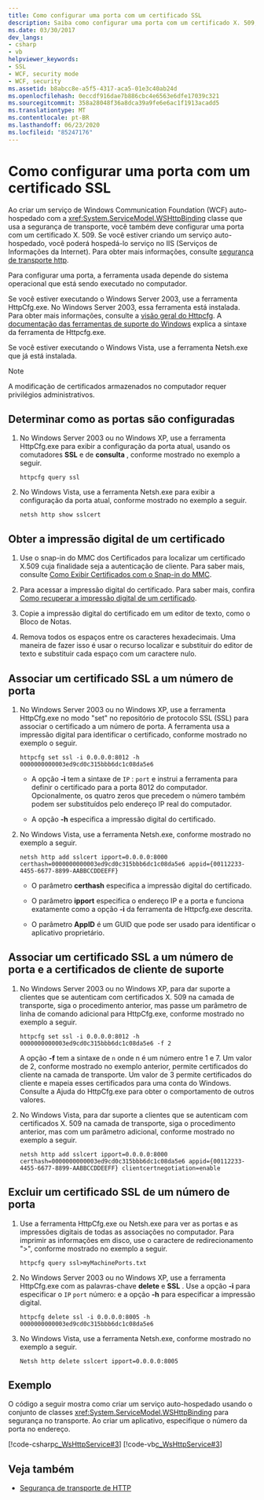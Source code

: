```yaml
---
title: Como configurar uma porta com um certificado SSL
description: Saiba como configurar uma porta com um certificado X. 509, necessário para um serviço WCF auto-hospedado com a classe WSHttpBinding usando a segurança de transporte.
ms.date: 03/30/2017
dev_langs:
- csharp
- vb
helpviewer_keywords:
- SSL
- WCF, security mode
- WCF, security
ms.assetid: b8abcc8e-a5f5-4317-aca5-01e3c40ab24d
ms.openlocfilehash: 0eccdf916dae7b886cbc4e6563e6dfe17039c321
ms.sourcegitcommit: 358a28048f36a8dca39a9fe6e6ac1f1913acadd5
ms.translationtype: MT
ms.contentlocale: pt-BR
ms.lasthandoff: 06/23/2020
ms.locfileid: "85247176"
---
```

# <a name="how-to-configure-a-port-with-an-ssl-certificate"></a>Como configurar uma porta com um certificado SSL

Ao criar um serviço de Windows Communication Foundation (WCF) auto-hospedado com a <xref:System.ServiceModel.WSHttpBinding> classe que usa a segurança de transporte, você também deve configurar uma porta com um certificado X. 509. Se você estiver criando um serviço auto-hospedado, você poderá hospedá-lo serviço no IIS (Serviços de Informações da Internet). Para obter mais informações, consulte [segurança de transporte http](http-transport-security.md).  
  
 Para configurar uma porta, a ferramenta usada depende do sistema operacional que está sendo executado no computador.  
  
 Se você estiver executando o Windows Server 2003, use a ferramenta HttpCfg.exe. No Windows Server 2003, essa ferramenta está instalada. Para obter mais informações, consulte a [visão geral do Httpcfg](https://docs.microsoft.com/previous-versions/windows/it-pro/windows-server-2003/cc787508(v=ws.10)). A [documentação das ferramentas de suporte do Windows](https://docs.microsoft.com/previous-versions/windows/it-pro/windows-server-2003/cc781601(v=ws.10)) explica a sintaxe da ferramenta de Httpcfg.exe.  
  
 Se você estiver executando o Windows Vista, use a ferramenta Netsh.exe que já está instalada.
  
> [!NOTE]
> A modificação de certificados armazenados no computador requer privilégios administrativos.  
  
## <a name="determine-how-ports-are-configured"></a>Determinar como as portas são configuradas  
  
1. No Windows Server 2003 ou no Windows XP, use a ferramenta HttpCfg.exe para exibir a configuração da porta atual, usando os comutadores **SSL** e de **consulta** , conforme mostrado no exemplo a seguir.  
  
    ```console
    httpcfg query ssl  
    ```  
  
2. No Windows Vista, use a ferramenta Netsh.exe para exibir a configuração da porta atual, conforme mostrado no exemplo a seguir.  
  
    ```console  
    netsh http show sslcert  
    ```  
  
## <a name="get-a-certificates-thumbprint"></a>Obter a impressão digital de um certificado  
  
1. Use o snap-in do MMC dos Certificados para localizar um certificado X.509 cuja finalidade seja a autenticação de cliente. Para saber mais, consulte [Como Exibir Certificados com o Snap-in do MMC](how-to-view-certificates-with-the-mmc-snap-in.md).  
  
2. Para acessar a impressão digital do certificado. Para saber mais, confira [Como recuperar a impressão digital de um certificado](how-to-retrieve-the-thumbprint-of-a-certificate.md).  
  
3. Copie a impressão digital do certificado em um editor de texto, como o Bloco de Notas.  
  
4. Remova todos os espaços entre os caracteres hexadecimais. Uma maneira de fazer isso é usar o recurso localizar e substituir do editor de texto e substituir cada espaço com um caractere nulo.  
  
## <a name="bind-an-ssl-certificate-to-a-port-number"></a>Associar um certificado SSL a um número de porta  
  
1. No Windows Server 2003 ou no Windows XP, use a ferramenta HttpCfg.exe no modo "set" no repositório de protocolo SSL (SSL) para associar o certificado a um número de porta. A ferramenta usa a impressão digital para identificar o certificado, conforme mostrado no exemplo o seguir.  
  
    ```console  
    httpcfg set ssl -i 0.0.0.0:8012 -h 0000000000003ed9cd0c315bbb6dc1c08da5e6  
    ```  
  
    - A opção **-i** tem a sintaxe de `IP` : `port` e instrui a ferramenta para definir o certificado para a porta 8012 do computador. Opcionalmente, os quatro zeros que precedem o número também podem ser substituídos pelo endereço IP real do computador.  
  
    - A opção **-h** especifica a impressão digital do certificado.  
  
2. No Windows Vista, use a ferramenta Netsh.exe, conforme mostrado no exemplo a seguir.  
  
    ```console  
    netsh http add sslcert ipport=0.0.0.0:8000 certhash=0000000000003ed9cd0c315bbb6dc1c08da5e6 appid={00112233-4455-6677-8899-AABBCCDDEEFF}
    ```  
  
    - O parâmetro **certhash** especifica a impressão digital do certificado.  
  
    - O parâmetro **ipport** especifica o endereço IP e a porta e funciona exatamente como a opção **-i** da ferramenta de Httpcfg.exe descrita.  
  
    - O parâmetro **AppID** é um GUID que pode ser usado para identificar o aplicativo proprietário.  
  
## <a name="bind-an-ssl-certificate-to-a-port-number-and-support-client-certificates"></a>Associar um certificado SSL a um número de porta e a certificados de cliente de suporte  
  
1. No Windows Server 2003 ou no Windows XP, para dar suporte a clientes que se autenticam com certificados X. 509 na camada de transporte, siga o procedimento anterior, mas passe um parâmetro de linha de comando adicional para HttpCfg.exe, conforme mostrado no exemplo a seguir.  
  
    ```console  
    httpcfg set ssl -i 0.0.0.0:8012 -h 0000000000003ed9cd0c315bbb6dc1c08da5e6 -f 2  
    ```  
  
     A opção **-f** tem a sintaxe de `n` onde n é um número entre 1 e 7. Um valor de 2, conforme mostrado no exemplo anterior, permite certificados do cliente na camada de transporte. Um valor de 3 permite certificados do cliente e mapeia esses certificados para uma conta do Windows. Consulte a Ajuda do HttpCfg.exe para obter o comportamento de outros valores.  
  
2. No Windows Vista, para dar suporte a clientes que se autenticam com certificados X. 509 na camada de transporte, siga o procedimento anterior, mas com um parâmetro adicional, conforme mostrado no exemplo a seguir.  
  
    ```console  
    netsh http add sslcert ipport=0.0.0.0:8000 certhash=0000000000003ed9cd0c315bbb6dc1c08da5e6 appid={00112233-4455-6677-8899-AABBCCDDEEFF} clientcertnegotiation=enable  
    ```  
  
## <a name="delete-an-ssl-certificate-from-a-port-number"></a>Excluir um certificado SSL de um número de porta  
  
1. Use a ferramenta HttpCfg.exe ou Netsh.exe para ver as portas e as impressões digitais de todas as associações no computador. Para imprimir as informações em disco, use o caractere de redirecionamento ">", conforme mostrado no exemplo a seguir.  
  
    ```console  
    httpcfg query ssl>myMachinePorts.txt  
    ```
  
2. No Windows Server 2003 ou no Windows XP, use a ferramenta HttpCfg.exe com as palavras-chave **delete** e **SSL** . Use a opção **-i** para especificar o `IP` `port` número: e a opção **-h** para especificar a impressão digital.  
  
    ```console  
    httpcfg delete ssl -i 0.0.0.0:8005 -h 0000000000003ed9cd0c315bbb6dc1c08da5e6  
    ```  
  
3. No Windows Vista, use a ferramenta Netsh.exe, conforme mostrado no exemplo a seguir.  
  
    ```console  
    Netsh http delete sslcert ipport=0.0.0.0:8005  
    ```  
  
## <a name="example"></a>Exemplo  

 O código a seguir mostra como criar um serviço auto-hospedado usando o conjunto de classes <xref:System.ServiceModel.WSHttpBinding> para segurança no transporte. Ao criar um aplicativo, especifique o número da porta no endereço.  
  
 [!code-csharp[c_WsHttpService#3](../../../../samples/snippets/csharp/VS_Snippets_CFX/c_wshttpservice/cs/source.cs#3)]
 [!code-vb[c_WsHttpService#3](../../../../samples/snippets/visualbasic/VS_Snippets_CFX/c_wshttpservice/vb/source.vb#3)]  
  
## <a name="see-also"></a>Veja também

- [Segurança de transporte de HTTP](http-transport-security.md)
